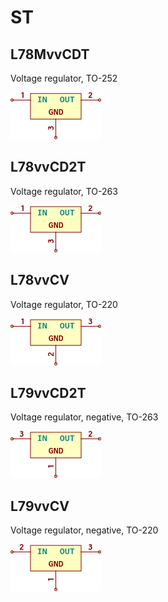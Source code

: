 # ST

## L78MvvCDT
Voltage regulator, TO-252

![L78MvvCDT__1__1](/images/ST__L78MvvCDT__1__1.png?raw=true) 
## L78vvCD2T
Voltage regulator, TO-263

![L78vvCD2T__1__1](/images/ST__L78vvCD2T__1__1.png?raw=true) 
## L78vvCV
Voltage regulator, TO-220

![L78vvCV__1__1](/images/ST__L78vvCV__1__1.png?raw=true) 
## L79vvCD2T
Voltage regulator, negative, TO-263

![L79vvCD2T__1__1](/images/ST__L79vvCD2T__1__1.png?raw=true) 
## L79vvCV
Voltage regulator, negative, TO-220

![L79vvCV__1__1](/images/ST__L79vvCV__1__1.png?raw=true) 
